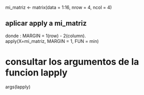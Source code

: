 mi_matriz <- matrix(data = 1:16, nrow = 4, ncol = 4)

## aplicar apply a mi_matriz
donde : MARGIN = 1(row) - 2(column). <br>
apply(X=mi_matriz, MARGIN = 1, FUN = min)

# consultar los argumentos de la funcion lapply
args(lapply)
